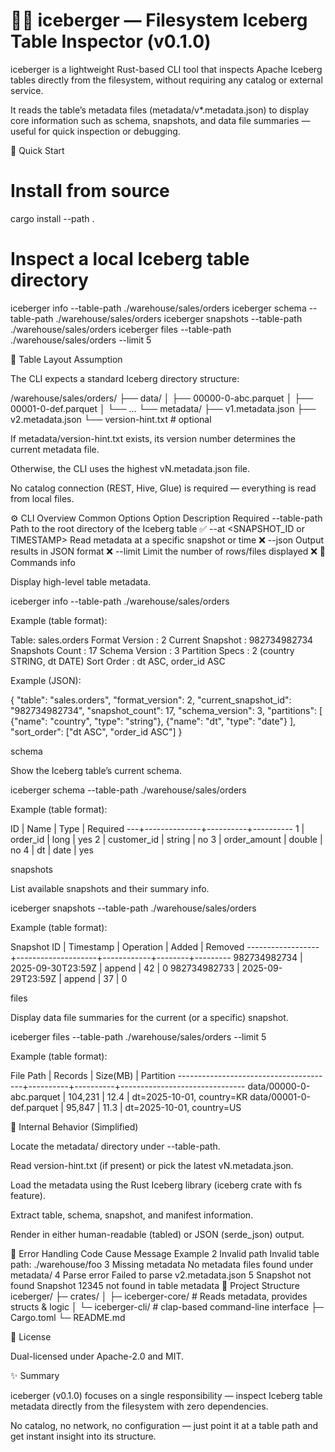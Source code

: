 # 🧊🍔 iceberger — Filesystem Iceberg Table Inspector (v0.1.0)

iceberger is a lightweight Rust-based CLI tool that inspects Apache Iceberg tables directly from the filesystem,
without requiring any catalog or external service.

It reads the table’s metadata files (metadata/v*.metadata.json) to display core information such as schema, snapshots,
and data file summaries — useful for quick inspection or debugging.

🚀 Quick Start
# Install from source
cargo install --path .

# Inspect a local Iceberg table directory
iceberger info --table-path ./warehouse/sales/orders
iceberger schema --table-path ./warehouse/sales/orders
iceberger snapshots --table-path ./warehouse/sales/orders
iceberger files --table-path ./warehouse/sales/orders --limit 5

📂 Table Layout Assumption

The CLI expects a standard Iceberg directory structure:

/warehouse/sales/orders/
├── data/
│   ├── 00000-0-abc.parquet
│   ├── 00001-0-def.parquet
│   └── ...
└── metadata/
    ├── v1.metadata.json
    ├── v2.metadata.json
    └── version-hint.txt   # optional


If metadata/version-hint.txt exists, its version number determines the current metadata file.

Otherwise, the CLI uses the highest vN.metadata.json file.

No catalog connection (REST, Hive, Glue) is required — everything is read from local files.

⚙️ CLI Overview
Common Options
Option	Description	Required
--table-path <PATH>	Path to the root directory of the Iceberg table	✅
--at <SNAPSHOT_ID or TIMESTAMP>	Read metadata at a specific snapshot or time	❌
--json	Output results in JSON format	❌
--limit <N>	Limit the number of rows/files displayed	❌
🧩 Commands
info

Display high-level table metadata.

iceberger info --table-path ./warehouse/sales/orders


Example (table format):

Table: sales.orders
Format Version : 2
Current Snapshot : 982734982734
Snapshots Count : 17
Schema Version : 3
Partition Specs : 2 (country STRING, dt DATE)
Sort Order : dt ASC, order_id ASC


Example (JSON):

{
  "table": "sales.orders",
  "format_version": 2,
  "current_snapshot_id": "982734982734",
  "snapshot_count": 17,
  "schema_version": 3,
  "partitions": [
    {"name": "country", "type": "string"},
    {"name": "dt", "type": "date"}
  ],
  "sort_order": ["dt ASC", "order_id ASC"]
}

schema

Show the Iceberg table’s current schema.

iceberger schema --table-path ./warehouse/sales/orders


Example (table format):

ID | Name         | Type     | Required
---+--------------+----------+----------
1  | order_id     | long     | yes
2  | customer_id  | string   | no
3  | order_amount | double   | no
4  | dt           | date     | yes

snapshots

List available snapshots and their summary info.

iceberger snapshots --table-path ./warehouse/sales/orders


Example (table format):

Snapshot ID       | Timestamp           | Operation | Added | Removed
------------------ +--------------------+------------+--------+---------
982734982734      | 2025-09-30T23:59Z  | append     | 42     | 0
982734982733      | 2025-09-29T23:59Z  | append     | 37     | 0

files

Display data file summaries for the current (or a specific) snapshot.

iceberger files --table-path ./warehouse/sales/orders --limit 5


Example (table format):

File Path                              | Records | Size(MB) | Partition
---------------------------------------+----------+----------+-------------------------------
data/00000-0-abc.parquet               | 104,231  | 12.4     | dt=2025-10-01, country=KR
data/00001-0-def.parquet               | 95,847   | 11.3     | dt=2025-10-01, country=US

🧮 Internal Behavior (Simplified)

Locate the metadata/ directory under --table-path.

Read version-hint.txt (if present) or pick the latest vN.metadata.json.

Load the metadata using the Rust Iceberg library (iceberg crate with fs feature).

Extract table, schema, snapshot, and manifest information.

Render in either human-readable (tabled) or JSON (serde_json) output.

🚦 Error Handling
Code	Cause	Message Example
2	Invalid path	Invalid table path: ./warehouse/foo
3	Missing metadata	No metadata files found under metadata/
4	Parse error	Failed to parse v2.metadata.json
5	Snapshot not found	Snapshot 12345 not found in table metadata
🧱 Project Structure
iceberger/
 ├─ crates/
 │   ├─ iceberger-core/   # Reads metadata, provides structs & logic
 │   └─ iceberger-cli/    # clap-based command-line interface
 ├─ Cargo.toml
 └─ README.md

📜 License

Dual-licensed under Apache-2.0 and MIT.

✨ Summary

iceberger (v0.1.0) focuses on a single responsibility —
inspect Iceberg table metadata directly from the filesystem with zero dependencies.

No catalog, no network, no configuration —
just point it at a table path and get instant insight into its structure.
